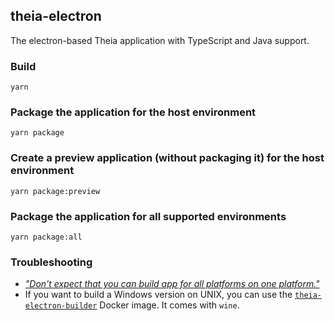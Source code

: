 ## theia-electron

The electron-based Theia application with TypeScript and Java support.

### Build
```
yarn
```

### Package the application for the host environment
```
yarn package
```

### Create a preview application (without packaging it) for the host environment
```
yarn package:preview
```

### Package the application for all supported environments
```
yarn package:all
```

### Troubleshooting

 - [_"Don't expect that you can build app for all platforms on one platform."_](https://www.electron.build/multi-platform-build)
 - If you want to build a Windows version on UNIX, you can use the [`theia-electron-builder`](https://hub.docker.com/r/theiaide/theia-electron-builder/) Docker image. It comes with `wine`.